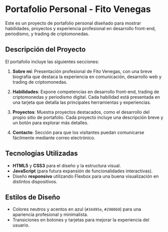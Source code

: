 # Portafolio Personal - Fito Venegas

Este es un proyecto de portafolio personal diseñado para mostrar habilidades, proyectos y experiencia profesional en desarrollo front-end, periodismo, y trading de criptomonedas.

## Descripción del Proyecto

El portafolio incluye las siguientes secciones:

1. **Sobre mí**: Presentación profesional de Fito Venegas, con una breve biografía que destaca la experiencia en comunicación, desarrollo web y trading de criptomonedas.

2. **Habilidades**: Expone competencias en desarrollo front-end, trading de criptomonedas y periodismo digital. Cada habilidad está presentada en una tarjeta que detalla las principales herramientas y experiencias.

3. **Proyectos**: Muestra proyectos destacados, como el desarrollo del propio sitio de portafolio. Cada proyecto incluye una descripción breve y un botón para explorar más detalles.

4. **Contacto**: Sección para que los visitantes puedan comunicarse fácilmente mediante correo electrónico.

## Tecnologías Utilizadas

- **HTML5** y **CSS3** para el diseño y la estructura visual.
- **JavaScript** (para futura expansión de funcionalidades interactivas).
- Diseño **responsivo** utilizando Flexbox para una buena visualización en distintos dispositivos.

## Estilos de Diseño

- Colores neutros y acentos en azul (`#34495e`, `#2980b9`) para una apariencia profesional y minimalista.
- Transiciones en botones y tarjetas para mejorar la experiencia del usuario.


